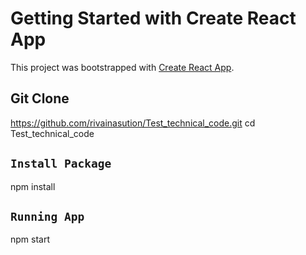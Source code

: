 # Getting Started with Create React App

This project was bootstrapped with [Create React App](https://github.com/facebook/create-react-app).

## Git Clone

https://github.com/rivainasution/Test_technical_code.git
cd Test_technical_code

## `Install Package`

npm install

## `Running App`

npm start
